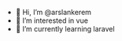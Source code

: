 - 👋 Hi, I’m @arslankerem
- 👀 I’m interested in vue
- 🌱 I’m currently learning laravel


<!---
arslankerem/arslankerem is a ✨ special ✨ repository because its `README.md` (this file) appears on your GitHub profile.
You can click the Preview link to take a look at your changes.
--->
